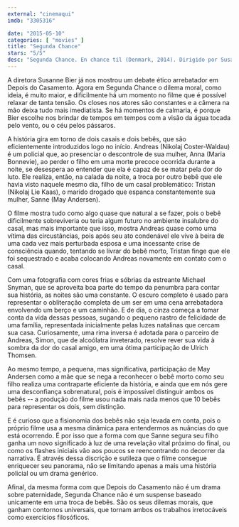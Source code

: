 ```yaml
---
external: "cinemaqui"
imdb: "3305316"

date: "2015-05-10"
categories: [ "movies" ]
title: "Segunda Chance"
stars: "5/5"
desc: "Segunda Chance. En chance til (Denmark, 2014). Dirigido por Susanne Bier. Escrito por Anders Thomas Jensen. Com Nikolaj Coster-Waldau, Ulrich Thomsen, Nikolaj Lie Kaas, Maria Bonnevie, Thomas Bo Larsen, Peter Haber, Bodil Jørgensen, Christian Grønvall, May Andersen. Crítica escrita para o site CinemAqui."
---
```

A diretora Susanne Bier já nos mostrou um debate ético arrebatador em Depois do Casamento. Agora em Segunda Chance o dilema moral, como ideia, é muito maior, e dificilmente há um momento no filme que é possível relaxar de tanta tensão. Os closes nos atores são constantes e a câmera na mão deixa tudo mais imediatista. Se há momentos de calmaria, é porque Bier escolhe nos brindar de tempos em tempos com a visão da água tocada pelo vento, ou o céu pelos pássaros.

A história gira em torno de dois casais e dois bebês, que são eficientemente introduzidos logo no início. Andreas (Nikolaj Coster-Waldau) é um policial que, ao presenciar o descontrole de sua mulher, Anna (Maria Bonnevie), ao perder o filho em uma morte precoce ocorrida durante a noite, se desespera ao entender que ela é capaz de se matar pela dor do luto. Ele realiza, então, na calada da noite, a troca por outro bebê que ele havia visto naquele mesmo dia, filho de um casal problemático: Tristan (Nikolaj Lie Kaas), o marido drogado que espanca constantemente sua mulher, Sanne (May Andersen).

O filme mostra tudo como algo quase que natural a se fazer, pois o bebê dificilmente sobreviveria ou teria algum futuro no ambiente insalubre do casal, mas mais importante que isso, mostra Andreas quase como uma vítima das circustâncias, pois após seu ato condenável ele vive à beira de uma cada vez mais perturbada esposa e uma incessante crise de consciência quando, tentando se livrar do bebê morto, Tristan finge que ele foi sequestrado e acaba colocando Andreas novamente em contato com o casal.

Com uma fotografia com cores frias e sóbrias da estreante Michael Snyman, que se aproveita boa parte do tempo da penumbra para contar sua história, as noites são uma constante. O escuro completo é usado para representar o obliteração completa de um ser em uma cena arrebatadora envolvendo um berço e um caminhão. E de dia, o cinza começa a tomar conta da vida dessas pessoas, sugando o pequeno rastro de felicidade de uma família, representada inicialmente pelas luzes natalinas que cercam sua casa. Curiosamente, uma rima inversa é adotada para o parceiro de Andreas, Simon, que de alcoólatra inveterado, resolve rever sua vida à sombra da dor do casal amigo, em uma ótima participação de Ulrich Thomsen.

Ao mesmo tempo, a pequena, mas significativa, participação de May Andersen como a mãe que se nega a reconhecer o bebê morto como seu filho realiza uma contraparte eficiente da história, e ainda que em nós gere uma desconfiança sobrenatural, pois é impossível distinguir ambos os bebês -- a produção do filme usou nada mais nada menos que 10 bebês para representar os dois, sem distinção.

E é curioso que a fisionomia dos bebês não seja levada em conta, pois o próprio filme usa a mesma dinâmica para entendermos as nuâncias do que está ocorrendo. É por isso que a forma com que Sanne segura seu filho ganha um novo significado à luz de uma revelação vital próximo do final, ou como os flashes iniciais vão aos poucos se reencontrando no decorrer da narrativa. É através dessa discrição e sutileza que o filme consegue enriquecer seu panorama, não se limitando apenas a mais uma história policial ou um drama genérico.

Afinal, da mesma forma com que Depois do Casamento não é um drama sobre paternidade, Segunda Chance não é um suspense baseado unicamente em uma troca de bebês. São os seus dilemas morais, que ganham contornos universais, que tornam ambos os trabalhos irretocáveis como exercícios filosóficos.
